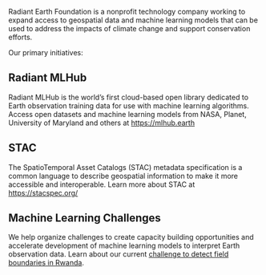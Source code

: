 Radiant Earth Foundation is a nonprofit technology company working to expand access to geospatial data and machine learning models that can be used to address the impacts of climate change and support conservation efforts.

Our primary initiatives:

## Radiant MLHub
Radiant MLHub is the world’s first cloud-based open library dedicated to Earth observation training data for use with machine learning algorithms. Access open datasets and machine learning models from NASA, Planet, University of Maryland and others at https://mlhub.earth

## STAC
The SpatioTemporal Asset Catalogs (STAC) metadata specification is a common language to describe geospatial information to make it more accessible and interoperable. Learn more about STAC at https://stacspec.org/

## Machine Learning Challenges
We help organize challenges to create capacity building opportunities and accelerate development of machine learning models to interpret Earth observation data. Learn about our current [challenge to detect field boundaries in Rwanda](https://zindi.africa/competitions/nasa-harvest-field-boundary-detection-challenge).
